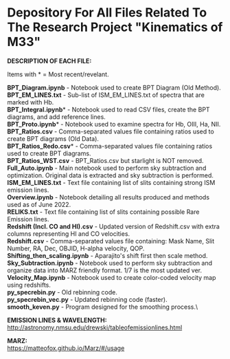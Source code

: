 # Depository For All Files Related To The Research Project "Kinematics of M33"
**DESCRIPTION OF EACH FILE:**

Items with * = Most recent/revelant.

**BPT_Diagram.ipynb** - Notebook used to create BPT Diagram (Old Method).\
**BPT_EM_LINES.txt** - Sub-list of ISM_EM_LINES.txt of spectra that are marked with Hb.\
**BPT_Integral.ipynb*** - Notebook used to read CSV files, create the BPT diagrams, and add reference lines.\
**BPT_Proto.ipynb*** - Notebook used to examine spectra for Hb, OIII, Ha, NII.\
**BPT_Ratios.csv** - Comma-separated values file containing ratios used to create BPT diagrams (Old Data).\
**BPT_Ratios_Redo.csv*** - Comma-separated values file containing ratios used to create BPT diagrams.\
**BPT_Ratios_WST.csv** - BPT_Ratios.csv but starlight is NOT removed.\
**Full_Auto.ipynb** - Main notebook used to perform sky subtraction and optimization. Original data is extracted and sky subtraction is performed.\
**ISM_EM_LINES.txt** - Text file containing list of slits containing strong ISM emission lines.\
**Overview.ipynb** - Notebook detailing all results produced and methods used as of June 2022.\
**RELIKS.txt** - Text file containing list of slits containing possible Rare Emission lines.\
**Redshift (Incl. CO and HI).csv** - Updated version of Redshift.csv with extra columns representing HI and CO velocities.\
**Redshift.csv** - Comma-separated values file containing: Mask Name, Slit Number, RA, Dec, OBJID, H-alpha velocity, QOP.\
**Shifting_then_scaling.ipynb** - Aparajito's shift first then scale method.\
**Sky_Subtraction.ipynb** - Notebook used to perform sky subtraction and organize data into MARZ friendly format. 1/7 is the most updated ver.\
**Velocity_Map.ipynb** - Notebook used to create color-coded velocity map using redshifts.\
**py_specrebin.py** - Old rebinning code.\
**py_specrebin_vec.py** - Updated rebinning code (faster).\
**smooth_keven.py** - Program designed for the smoothing process.\


**EMISSION LINES & WAVELENGTH:**\
http://astronomy.nmsu.edu/drewski/tableofemissionlines.html

**MARZ:**\
https://matteofox.github.io/Marz/#/usage

